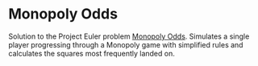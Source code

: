 # Monopoly Odds

Solution to the Project Euler problem [Monopoly Odds](https://projecteuler.net/problem=84).  Simulates a single player progressing through a Monopoly game with simplified rules and calculates the squares most frequently landed on.